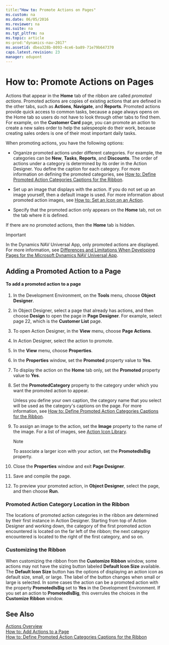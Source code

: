 ```yaml
---
title:"How to: Promote Actions on Pages"
ms.custom: na
ms.date: 06/05/2016
ms.reviewer: na
ms.suite: na
ms.tgt_pltfrm: na
ms.topic: article
ms-prod:"dynamics-nav-2017"
ms.assetid: dbea328b-8093-4ce6-ba89-71e79b647370
caps.latest.revision: 23
manager: edupont
---
```

# How to: Promote Actions on Pages
Actions that appear in the **Home** tab of the ribbon are called *promoted actions*. Promoted actions are copies of existing actions that are defined in the other tabs, such as **Actions**, **Navigate**, and **Reports**. Promoted actions provide quick access to common tasks, because a page always opens on the Home tab so users do not have to look through other tabs to find them. For example, on the **Customer Card** page, you can promote an action to create a new sales order to help the salespeople do their work, because creating sales orders is one of their most important daily tasks.  
  
 When promoting actions, you have the following options:  
  
-   Organize promoted actions under different categories. For example, the categories can be **New**, **Tasks**, **Reports**, and **Discounts**. The order of actions under a category is determined by its order in the Action Designer.  You define the caption for each category. For more information on defining the promoted categories, see [How to: Define Promoted Action Categories Captions for the Ribbon](../Topic/How%20to:%20Define%20Promoted%20Action%20Categories%20Captions%20for%20the%20Ribbon.md).  
  
-   Set up an image that displays with the action. If you do not set up an image yourself, then a default image is used. For more information about promoted action images, see [How to: Set an Icon on an Action](../Topic/How%20to:%20Set%20an%20Icon%20on%20an%20Action.md).  
  
-   Specify that the promoted action only appears on the **Home** tab, not on the tab where it is defined.  
  
 If there are no promoted actions, then the **Home** tab is hidden.  
  
> [!IMPORTANT]  
>  In the Dynamics NAV Universal App, only promoted actions are displayed. For more information, see [Differences and Limitations When Developing Pages for the Microsoft Dynamics NAV Universal App](Differences-and-Limitations-When-Developing-Pages-for-the-Microsoft-Dynamics-NAV-Universal-App.md).  
  
## Adding a Promoted Action to a Page  
  
#### To add a promoted action to a page  
  
1.  In the Development Environment, on the **Tools** menu, choose **Object Designer**.  
  
2.  In Object Designer, select a page that already has actions, and then choose **Design** to open the page in **Page Designer**. For example, select page 22, which is the **Customer List** page.  
  
3.  To open Action Designer, in the **View** menu, choose **Page Actions**.  
  
4.  In Action Designer, select the action to promote.  
  
5.  In the **View** menu, choose **Properties**.  
  
6.  In the **Properties** window, set the **Promoted** property value to **Yes**.  
  
7.  To display the action on the **Home** tab only, set the **Promoted** property value to **Yes**.  
  
8.  Set the **PromotedCategory** property to the category under which you want the promoted action to appear.  
  
     Unless you define your own caption, the category name that you select will be used as the category's captions on the page. For more information, see [How to: Define Promoted Action Categories Captions for the Ribbon](../Topic/How%20to:%20Define%20Promoted%20Action%20Categories%20Captions%20for%20the%20Ribbon.md).  
  
9. To assign an image to the action, set the **Image** property to the name of the image. For a list of images, see [Action Icon Library](Action-Icon-Library.md).  
  
    > [!NOTE]  
    >  To associate a larger icon with your action, set the **PromotedIsBig** property.  
  
10. Close the **Properties** window and exit **Page Designer**.  
  
11. Save and compile the page.  
  
12. To preview your promoted action, in **Object Designer**, select the page, and then choose **Run**.  
  
###  <a name="CategoryLocation"></a> Promoted Action Category Location in the Ribbon  
 The locations of promoted action categories in the ribbon are determined by their first instance in Action Designer. Starting from top of Action Designer and working down, the category of the first promoted action encountered is located on the far left of the ribbon; the next category encountered is located to the right of the first category, and so on.  
  
### Customizing the Ribbon  
 When customizing the ribbon from the **Customize Ribbon** window, some actions may not have the sizing button labeled **Default Icon Size** available. The **Default Icon Size** button has the options of displaying an action icon as default size, small, or large. The label of the button changes when small or large is selected. In some cases the action can be a promoted action with the property **PromotedIsBig** set to **Yes** in the Development Environment. If you set an action to **PromotedIsBig**, this overrules the choices in the **Customize Ribbon** window.  
  
## See Also  
 [Actions Overview](Actions-Overview.md)   
 [How to: Add Actions to a Page](../Topic/How%20to:%20Add%20Actions%20to%20a%20Page.md)   
 [How to: Define Promoted Action Categories Captions for the Ribbon](../Topic/How%20to:%20Define%20Promoted%20Action%20Categories%20Captions%20for%20the%20Ribbon.md)